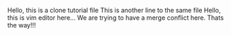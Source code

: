 Hello, this is a clone tutorial file 
This is another line to the same file 
Hello, this is vim editor here...
We are trying to have a merge conflict here. Thats the way!!!
